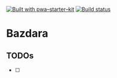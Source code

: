 [![Built with pwa–starter–kit](https://img.shields.io/badge/built_with-pwa–starter–kit_-blue.svg)](https://github.com/Polymer/pwa-starter-kit "Built with pwa–starter–kit")
[![Build status](https://api.travis-ci.org/pinkflozd/pwa-bazdara.svg?branch=master)](https://travis-ci.org/pinkflozd/pwa-bazdara)

# Bazdara 

## TODOs

- [ ] 
